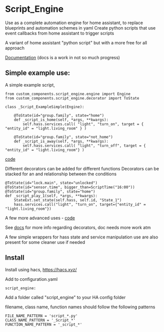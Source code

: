 # Script_Engine

Use as a complete automation engine for home assistant, to replace blueprints and automation schemes in yaml
Create python scripts that use event callbacks from home assistant to trigger scripts

A variant of home assistant "python script" but with a more free for all approach

[Documentation](docs/script_engine/)  (docs is a work in not so much progress)

## Simple example use:

A simple example script, 

```
from custom_components.script_engine.engine import Engine
from custom_components.script_engine.decorator import ToState

class _Script_ExampleSimple(Engine):

    @ToState(id="group.family", state="home")
    def _script_is_home(self, *args, **kwargs):
        self.hass.services.call( "light", "turn_on", target = { "entity_id" = "light.living_room" } )

    @ToState(id="group.family", state="not_home")
    def _script_is_away(self, *args, **kwargs):
        self.hass.services.call( "light", "turn_off", target = { "entity_id" = "light.living_room"} )
```
[code](script_engine/script_example_simple.py)

Different decorators can be added for different functions
Decorators can be stacked for an and relationship between the conditions

```
@ToState(id="lock.main", state="unlocked")
@ToState(id="sensor.time", bigger_than=ScriptTime("16:00"))
@ToState(id="group.family", state="home")
def _script_play_1(self, *args, **kwargs):
    StateExt.set_state(self.hass, self.id, "State_1")
    hass.services.call("light", "turn_on", target={"entity_id" = "light.living_room"})
```

A few more advanced uses - [code](script_engine/script_example_advanced.py)


See [docs](docs/script_engine/decorator/) for more info regarding decorators, doc needs more work atm

A few simple wrappers for hass state and service manipulation use are also present for some cleaner use if needed


## Install

Install using hacs, https://hacs.xyz/

Add to configuration.yaml
```
script_engine:
```

Add a folder called "script_engine" to your HA config folder

filename, class name, function names should follow the following patterns
```
FILE_NAME_PATTERN = 'script_*.py'
CLASS_NAME_PATTERN = '_Script_*'
FUNCTION_NAME_PATTERN = '_script_*'
```

